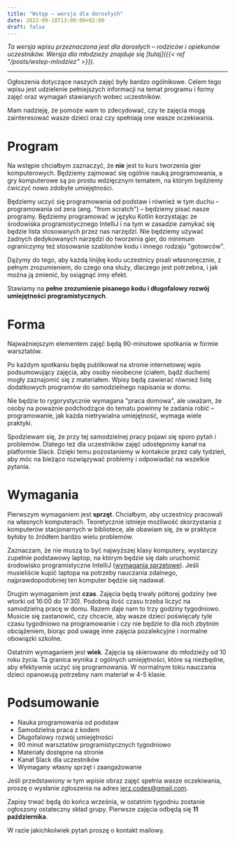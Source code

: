 ```yaml
---
title: "Wstęp – wersja dla dorosłych"
date: 2022-09-18T13:00:00+02:00
draft: false
---
```


*Ta wersja wpisu przeznaczona jest dla dorosłych – rodziców i opiekunów uczestników. Wersja dla młodzieży znajduje się [tutaj]({{< ref "/posts/wstep-mlodziez" >}}).*

---

Ogłoszenia dotyczące naszych zajęć były bardzo ogólnikowe. Celem tego wpisu jest udzielenie pełniejszych informacji na temat programu i formy zajęć oraz wymagań stawianych wobec uczestników.

Mam nadzieję, że pomoże wam to zdecydować, czy te zajęcia mogą zainteresować wasze dzieci oraz czy spełniają one wasze oczekiwania.

# Program

Na wstępie chciałbym zaznaczyć, że **nie** jest to kurs tworzenia gier komputerowych. Będziemy zajmować się ogólnie nauką programowania, a gry komputerowe są po prostu wdzięcznym tematem, na którym będziemy ćwiczyć nowo zdobyte umiejętności.

Będziemy uczyć się programowania od podstaw i również w tym duchu – programowania od zera (ang. "from scratch") – będziemy pisać nasze programy. Będziemy programować w języku Kotlin korzystając ze środowiska programistycznego IntelliJ i na tym w zasadzie zamykać się będzie lista stosowanych przez nas narzędzi. Nie będziemy używać żadnych dedykowanych narzędzi do tworzenia gier, do minimum ograniczymy też stosowanie szablonów kodu i innego rodzaju "gotowców".

Dążymy do tego, aby każdą linijkę kodu uczestnicy pisali własnoręcznie, z pełnym zrozumieniem, do czego ona służy, dlaczego jest potrzebna, i jak można ją zmienić, by osiągnąć inny efekt.

Stawiamy na **pełne zrozumienie pisanego kodu i długofalowy rozwój umiejętności programistycznych**.

# Forma

Najważniejszym elementem zajęć będą 90-minutowe spotkania w formie warsztatów.

Po każdym spotkaniu będę publikował na stronie internetowej wpis podsumowujący zajęcia, aby osoby nieobecne (ciałem, bądź duchem) mogły zaznajomić się z materiałem. Wpisy będą zawierać również listę dodatkowych programów do samodzielnego napisania w domu.

Nie będzie to rygorystycznie wymagana "praca domowa", ale uważam, że osoby na poważnie podchodzące do tematu powinny te zadania robić – programowanie, jak każda nietrywialna umiejętność, wymaga wiele praktyki.

Spodziewam się, że przy tej samodzielnej pracy pojawi się sporo pytań i problemów. Dlatego też dla uczestników zajęć udostępnimy kanał na platformie Slack. Dzięki temu pozostaniemy w kontakcie przez cały tydzień, aby móc na bieżąco rozwiązywać problemy i odpowiadać na wszelkie pytania.

# Wymagania

Pierwszym wymaganiem jest **sprzęt**. Chciałbym, aby uczestnicy pracowali na własnych komputerach. Teoretycznie istnieje możliwość skorzystania z komputerów stacjonarnych w bibliotece, ale obawiam się, że w praktyce byłoby to źródłem bardzo wielu problemów.

Zaznaczam, że nie muszą to być najwyższej klasy komputery, wystarczy zupełnie podstawowy laptop, na którym będzie się dało uruchomić środowisko programistyczne IntelliJ ([wymagania sprzętowe](https://www.jetbrains.com/help/idea/installation-guide.html#requirements)). Jeśli musieliście kupić laptopa na potrzeby nauczania zdalnego, najprawdopodobniej ten komputer będzie się nadawał.

Drugim wymaganiem jest **czas**. Zajęcia będą trwały półtorej godziny (we wtorki od 16:00 do 17:30). Podobną ilość czasu trzeba liczyć na samodzielną pracę w domu. Razem daje nam to trzy godziny tygodniowo. Musicie się zastanowić, czy chcecie, aby wasze dzieci poświęcały tyle czasu tygodniowo na programowanie i czy nie będzie to dla nich zbytnim obciążeniem, biorąc pod uwagę inne zajęcia pozalekcyjne i normalne obowiązki szkolne.

Ostatnim wymaganiem jest **wiek**. Zajęcia są skierowane do młodzieży od 10 roku życia. Ta granica wynika z ogólnych umiejętności, które są niezbędne, aby efektywnie uczyć się programowania. W normalnym toku nauczania dzieci opanowują potrzebny nam materiał w 4-5 klasie.

# Podsumowanie

* Nauka programowania od podstaw
* Samodzielna praca z kodem
* Długofalowy rozwój umiejętności
* 90 minut warsztatów programistycznych tygodniowo
* Materiały dostępne na stronie
* Kanał Slack dla uczestników
* Wymagany własny sprzęt i zaangażowanie

Jeśli przedstawiony w tym wpisie obraz zajęć spełnia wasze oczekiwania, proszę o wysłanie zgłoszenia na adres jerz.codes@gmail.com.

Zapisy trwać będą do końca września, w ostatnim tygodniu zostanie ogłoszony ostateczny skład grupy. Pierwsze zajęcia odbędą się **11 października**. 

W razie jakichkolwiek pytań proszę o kontakt mailowy.